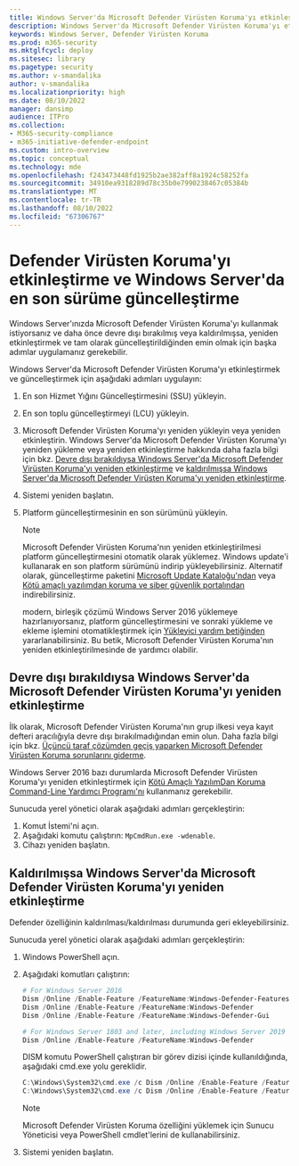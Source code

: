```yaml
---
title: Windows Server'da Microsoft Defender Virüsten Koruma'yı etkinleştirme ve güncelleştirme
description: Windows Server'da Microsoft Defender Virüsten Koruma'yı etkinleştirmeyi ve güncelleştirmeyi öğrenin
keywords: Windows Server, Defender Virüsten Koruma
ms.prod: m365-security
ms.mktglfcycl: deploy
ms.sitesec: library
ms.pagetype: security
ms.author: v-smandalika
author: v-smandalika
ms.localizationpriority: high
ms.date: 08/10/2022
manager: dansimp
audience: ITPro
ms.collection:
- M365-security-compliance
- m365-initiative-defender-endpoint
ms.custom: intro-overview
ms.topic: conceptual
ms.technology: mde
ms.openlocfilehash: f243473448fd1925b2ae382aff8a1924c58252fa
ms.sourcegitcommit: 34910ea9318289d78c35b0e7990238467c05384b
ms.translationtype: MT
ms.contentlocale: tr-TR
ms.lasthandoff: 08/10/2022
ms.locfileid: "67306767"
---
```

# <a name="enable-and-update-defender-antivirus-to-the-latest-version-on-windows-server"></a>Defender Virüsten Koruma'yı etkinleştirme ve Windows Server'da en son sürüme güncelleştirme

Windows Server'ınızda Microsoft Defender Virüsten Koruma'yı kullanmak istiyorsanız ve daha önce devre dışı bırakılmış veya kaldırılmışsa, yeniden etkinleştirmek ve tam olarak güncelleştirildiğinden emin olmak için başka adımlar uygulamanız gerekebilir.

Windows Server'da Microsoft Defender Virüsten Koruma'yı etkinleştirmek ve güncelleştirmek için aşağıdaki adımları uygulayın:

1. En son Hizmet Yığını Güncelleştirmesini (SSU) yükleyin.
2. En son toplu güncelleştirmeyi (LCU) yükleyin.
3. Microsoft Defender Virüsten Koruma'yı yeniden yükleyin veya yeniden etkinleştirin. Windows Server'da Microsoft Defender Virüsten Koruma'yı yeniden yükleme veya yeniden etkinleştirme hakkında daha fazla bilgi için bkz. [Devre dışı bırakıldıysa Windows Server'da Microsoft Defender Virüsten Koruma'yı yeniden etkinleştirme](#re-enable-microsoft-defender-antivirus-on-windows-server-if-it-was-disabled) ve [kaldırılmışsa Windows Server'da Microsoft Defender Virüsten Koruma'yı yeniden etkinleştirme](#re-enable-microsoft-defender-antivirus-on-windows-server-if-it-was-uninstalled).
4. Sistemi yeniden başlatın.
5. Platform güncelleştirmesinin en son sürümünü yükleyin.

   > [!NOTE]
   > Microsoft Defender Virüsten Koruma'nın yeniden etkinleştirilmesi platform güncelleştirmesini otomatik olarak yüklemez. Windows update'i kullanarak en son platform sürümünü indirip yükleyebilirsiniz. Alternatif olarak, güncelleştirme paketini [Microsoft Update Kataloğu'ndan](https://www.catalog.update.microsoft.com/Search.aspx?q=KB4052623) veya [Kötü amaçlı yazılımdan koruma ve siber güvenlik portalından](https://go.microsoft.com/fwlink/?linkid=870379&arch=x64) indirebilirsiniz.
   >  
   > modern, birleşik çözümü Windows Server 2016 yüklemeye hazırlanıyorsanız, platform güncelleştirmesini ve sonraki yükleme ve ekleme işlemini otomatikleştirmek için [Yükleyici yardım betiğinden](https://github.com/microsoft/mdefordownlevelserver/blob/main/Install.ps1) yararlanabilirsiniz. Bu betik, Microsoft Defender Virüsten Koruma'nın yeniden etkinleştirilmesinde de yardımcı olabilir.

## <a name="re-enable-microsoft-defender-antivirus-on-windows-server-if-it-was-disabled"></a>Devre dışı bırakıldıysa Windows Server'da Microsoft Defender Virüsten Koruma'yı yeniden etkinleştirme

İlk olarak, Microsoft Defender Virüsten Koruma'nın grup ilkesi veya kayıt defteri aracılığıyla devre dışı bırakılmadığından emin olun. Daha fazla bilgi için bkz. [Üçüncü taraf çözümden geçiş yaparken Microsoft Defender Virüsten Koruma sorunlarını giderme](/microsoft-365/security/defender-endpoint/troubleshoot-microsoft-defender-antivirus-when-migrating).

Windows Server 2016 bazı durumlarda Microsoft Defender Virüsten Koruma'yı yeniden etkinleştirmek için [Kötü Amaçlı YazılımDan Koruma Command-Line Yardımcı Programı'nı](command-line-arguments-microsoft-defender-antivirus.md) kullanmanız gerekebilir.

Sunucuda yerel yönetici olarak aşağıdaki adımları gerçekleştirin:

1. Komut İstemi'ni açın.
2. Aşağıdaki komutu çalıştırın: `MpCmdRun.exe -wdenable`.
3. Cihazı yeniden başlatın.

## <a name="re-enable-microsoft-defender-antivirus-on-windows-server-if-it-was-uninstalled"></a>Kaldırılmışsa Windows Server'da Microsoft Defender Virüsten Koruma'yı yeniden etkinleştirme

Defender özelliğinin kaldırılması/kaldırılması durumunda geri ekleyebilirsiniz.

Sunucuda yerel yönetici olarak aşağıdaki adımları gerçekleştirin:

1. Windows PowerShell açın.

2. Aşağıdaki komutları çalıştırın:

   ```powershell
   # For Windows Server 2016
   Dism /Online /Enable-Feature /FeatureName:Windows-Defender-Features
   Dism /Online /Enable-Feature /FeatureName:Windows-Defender
   Dism /Online /Enable-Feature /FeatureName:Windows-Defender-Gui
   
   # For Windows Server 1803 and later, including Windows Server 2019 and 2022
   Dism /Online /Enable-Feature /FeatureName:Windows-Defender
   ```

   DISM komutu PowerShell çalıştıran bir görev dizisi içinde kullanıldığında, aşağıdaki cmd.exe yolu gereklidir.
   
   ```powershell
   C:\Windows\System32\cmd.exe /c Dism /Online /Enable-Feature /FeatureName:Windows-Defender-Features
   C:\Windows\System32\cmd.exe /c Dism /Online /Enable-Feature /FeatureName:Windows-Defender
   ```

   > [!NOTE]
   > Microsoft Defender Virüsten Koruma özelliğini yüklemek için Sunucu Yöneticisi veya PowerShell cmdlet'lerini de kullanabilirsiniz.

3. Sistemi yeniden başlatın.
